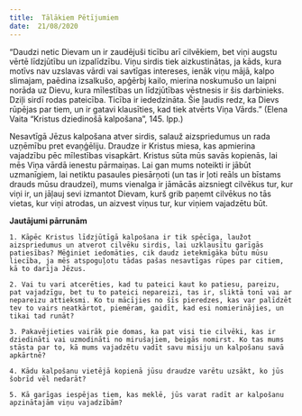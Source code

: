 ```yaml
---
title:  Tālākiem Pētījumiem
date:  21/08/2020
---
```


“Daudzi netic Dievam un ir zaudējuši ticību arī cilvēkiem, bet viņi augstu vērtē līdzjūtību un izpalīdzību. Viņu sirdis tiek aizkustinātas, ja kāds, kura motīvs nav uzslavas vārdi vai savtīgas intereses, ienāk viņu mājā, kalpo slimajam, paēdina izsalkušo, apģērbj kailo, mierina noskumušo un laipni norāda uz Dievu, kura mīlestības un līdzjūtības vēstnesis ir šis darbinieks. Dziļi sirdī rodas pateicība. Ticība ir iededzināta. Šie ļaudis redz, ka Dievs rūpējas par tiem, un ir gatavi klausīties, kad tiek atvērts Viņa Vārds.” (Elena Vaita “Kristus dziedinošā kalpošana”, 145. lpp.)

Nesavtīgā Jēzus kalpošana atver sirdis, salauž aizspriedumus un rada uzņēmību pret evaņģēliju. Draudze ir Kristus miesa, kas apmierina vajadzību pēc mīlestības visapkārt. Kristus sūta mūs savās kopienās, lai mēs Viņa vārdā ienestu pārmaiņas. Lai gan mums noteikti ir jābūt uzmanīgiem, lai netiktu pasaules piesārņoti (un tas ir ļoti reāls un bīstams drauds mūsu draudzei), mums vienalga ir jāmācās aizsniegt cilvēkus tur, kur viņi ir, un jāļauj sevi izmantot Dievam, kurš grib paņemt cilvēkus no tās vietas, kur viņi atrodas, un aizvest viņus tur, kur viņiem vajadzētu būt.

**Jautājumi pārrunām**

`1.	Kāpēc Kristus līdzjūtīgā kalpošana ir tik spēcīga, laužot aizspriedumus un atverot cilvēku sirdis, lai uzklausītu garīgās patiesības? Mēģiniet iedomāties, cik daudz ietekmīgāka būtu mūsu liecība, ja mēs atspoguļotu tādas pašas nesavtīgas rūpes par citiem, kā to darīja Jēzus.`

`2.	Vai tu vari atcerēties, kad tu pateici kaut ko patiesu, pareizu, pat vajadzīgu, bet tu to pateici nepareizi, tas ir, sliktā tonī vai ar nepareizu attieksmi. Ko tu mācījies no šīs pieredzes, kas var palīdzēt tev to vairs neatkārtot, piemēram, gaidīt, kad esi nomierinājies, un tikai tad runāt?`

`3.	Pakavējieties vairāk pie domas, ka pat visi tie cilvēki, kas ir dziedināti vai uzmodināti no mirušajiem, beigās nomirst. Ko tas mums stāsta par to, kā mums vajadzētu vadīt savu misiju un kalpošanu savā apkārtnē?`

`4.	Kādu kalpošanu vietējā kopienā jūsu draudze varētu uzsākt, ko jūs šobrīd vēl nedarāt?`

`5.	Kā garīgas iespējas tiem, kas meklē, jūs varat radīt ar kalpošanu apzinātajām viņu vajadzībām?`